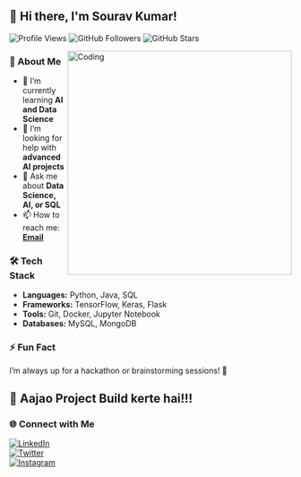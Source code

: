 ## 👋 Hi there, I'm Sourav Kumar!

![Profile Views](https://komarev.com/ghpvc/?username=sourav-sudow&label=Profile%20views&color=0e75b6&style=flat)
![GitHub Followers](https://img.shields.io/github/followers/sourav-sudow?label=Followers&style=social)
![GitHub Stars](https://img.shields.io/github/stars/sourav-sudow?label=Stars&style=social)

<img align="right" alt="Coding" width="400" src="https://media2.giphy.com/media/v1.Y2lkPTc5MGI3NjExb3o3enZiYWk3emY0N2djaXJ1em1zMG5oaGpsbGZvY2pweGFrOGRnMSZlcD12MV9pbnRlcm5hbF9naWZfYnlfaWQmY3Q9Zw/2IudUHdI075HL02Pkk/giphy.gif">

### 🚀 About Me
- 🌱 I’m currently learning **AI and Data Science**
- 🤔 I’m looking for help with **advanced AI projects**
- 💬 Ask me about **Data Science, AI, or SQL**
- 📫 How to reach me: **[Email](mailto:souravkumar8oct@gmail.com)**

### 🛠️ Tech Stack
- **Languages:** Python, Java, SQL
- **Frameworks:** TensorFlow, Keras, Flask
- **Tools:** Git, Docker, Jupyter Notebook
- **Databases:** MySQL, MongoDB

### ⚡ Fun Fact
I’m always up for a hackathon or brainstorming sessions! 🚀

## 🚀 Aajao Project Build kerte hai!!!
### 🌐 Connect with Me
[![LinkedIn](https://img.shields.io/badge/-LinkedIn-0077B5?style=flat&logo=Linkedin&logoColor=white)](https://www.linkedin.com/in/sourav-yadav-737177328)  
[![Twitter](https://img.shields.io/badge/-Twitter-1DA1F2?style=flat&logo=Twitter&logoColor=white)](https://x.com/SouravKuma5441)  
[![Instagram](https://img.shields.io/badge/-Instagram-E4405F?style=flat&logo=Instagram&logoColor=white)](https://www.instagram.com/sourav.ydvv/)
